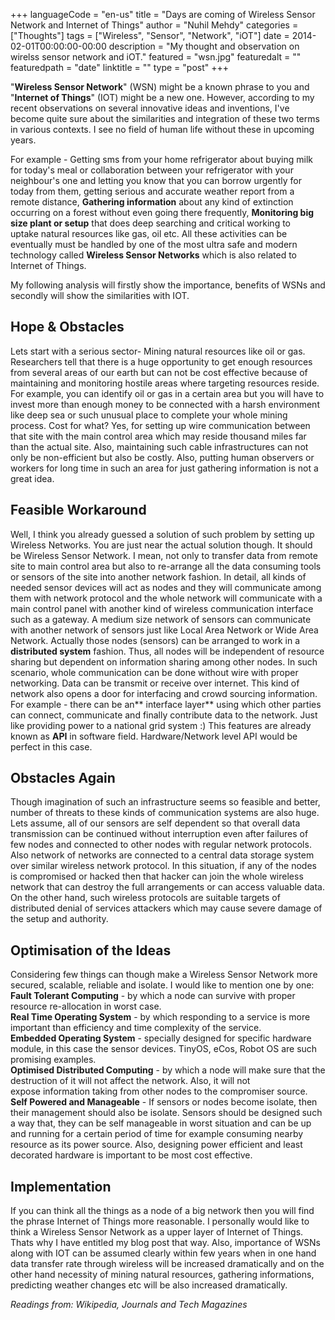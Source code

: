 +++
languageCode = "en-us"
title = "Days are coming of Wireless Sensor Network and Internet of Things"
author = "Nuhil Mehdy"
categories = ["Thoughts"]
tags = ["Wireless", "Sensor", "Network", "iOT"]
date = 2014-02-01T00:00:00-00:00
description = "My thought and observation on wirelss sensor network and iOT."
featured = "wsn.jpg"
featuredalt = ""
featuredpath = "date"
linktitle = ""
type = "post"
+++

"**Wireless Sensor Network**" (WSN) might be a known phrase to you and "**Internet of Things**" (IOT) might be a new one. However, according to my recent observations on several innovative ideas and inventions, I've become quite sure about the similarities and integration of these two terms in various contexts. I see no field of human life without these in upcoming years.

For example - Getting sms from your home refrigerator about buying milk for today's meal or collaboration between your refrigerator with your neighbour's one and letting you know that you can borrow urgently for today from them, getting serious and accurate weather report from a remote distance, **Gathering information** about any kind of extinction occurring on a forest without even going there frequently, **Monitoring big size plant or setup** that does deep searching and critical working to uptake natural resources like gas, oil etc. All these activities can be eventually must be handled by one of the most ultra safe and modern technology called **Wireless Sensor Networks** which is also related to Internet of Things.

My following analysis will firstly show the importance, benefits of WSNs and secondly will show the similarities with IOT.

## Hope & Obstacles
Lets start with a serious sector- Mining natural resources like oil or gas. Researchers tell that there is a huge opportunity to get enough resources from several areas of our earth but can not be cost effective because of maintaining and monitoring hostile areas where targeting resources reside. For example, you can identify oil or gas in a certain area but you will have to invest more than enough money to be connected with a harsh environment like deep sea or such unusual place to complete your whole mining process. Cost for what? Yes, for setting up wire communication between that site with the main control area which may reside thousand miles far than the actual site. Also, maintaining such cable infrastructures can not only be non-efficient but also be costly. Also, putting human observers or workers for long time in such an area for just gathering information is not a great idea.

## Feasible Workaround
Well, I think you already guessed a solution of such problem by setting up Wireless Networks. You are just near the actual solution though. It should be Wireless Sensor Network. I mean, not only to transfer data from remote site to main control area but also to re-arrange all the data consuming tools or sensors of the site into another network fashion. In detail, all kinds of needed sensor devices will act as nodes and they will communicate among them with network protocol and the whole network will communicate with a main control panel with another kind of wireless communication interface such as a gateway. A medium size network of sensors can communicate with another network of sensors just like Local Area Network or Wide Area Network.
Actually those nodes (sensors) can be arranged to work in a **distributed system** fashion. Thus, all nodes will be independent of resource sharing but dependent on information sharing among other nodes. In such scenario, whole communication can be done without wire with proper networking. Data can be transmit or receive over internet.
This kind of network also opens a door for interfacing and crowd sourcing information. For example - there can be an** interface layer** using which other parties can connect, communicate and finally contribute data to the network. Just like providing power to a national grid system :) This features are already known as **API** in software field. Hardware/Network level API would be perfect in this case.

## Obstacles Again
Though imagination of such an infrastructure seems so feasible and better, number of threats to these kinds of communication systems are also huge. Lets assume, all of our sensors are self dependent so that overall data transmission can be continued without interruption even after failures of few nodes and connected to other nodes with regular network protocols. Also network of networks are connected to a central data storage system over similar wireless network protocol. In this situation, if any of the nodes is compromised or hacked then that hacker can join the whole wireless network that can destroy the full arrangements or can access valuable data. On the other hand, such wireless protocols are suitable targets of distributed denial of services attackers which may cause severe damage of the setup and authority.

## Optimisation of the Ideas
Considering few things can though make a Wireless Sensor Network more secured, scalable, reliable and isolate. I would like to mention one by one:  
**Fault Tolerant Computing** - by which a node can survive with proper resource re-allocation in worst case.  
**Real Time Operating System** - by which responding to a service is more important than efficiency and time complexity of the service.  
**Embedded Operating System** - specially designed for specific hardware module, in this case the sensor devices. TinyOS, eCos, Robot OS are such promising examples.  
**Optimised Distributed Computing** - by which a node will make sure that the destruction of it will not affect the network. Also, it will not expose information taking from other nodes to the compromiser source.  
**Self Powered and Manageable** - If sensors or nodes become isolate, then their management should also be isolate. Sensors should be designed such a way that, they can be self manageable in worst situation and can be up and running for a certain period of time for example consuming nearby resource as its power source. Also, designing power efficient and least decorated hardware is important to be most cost effective.

## Implementation
If you can think all the things as a node of a big network then you will find the phrase Internet of Things more reasonable. I personally would like to think a Wireless Sensor Network as a upper layer of Internet of Things. Thats why I have entitled my blog post that way. Also, importance of WSNs along with IOT can be assumed clearly within few years when in one hand data transfer rate through wireless will be increased dramatically and on the other hand necessity of mining natural resources, gathering informations, predicting weather changes etc will be also increased dramatically.

*Readings from: Wikipedia, Journals and Tech Magazines*
